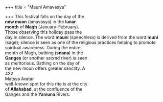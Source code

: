 +++
title = "Mauni Amavasya"

+++
This festival falls on the day of the  
**new moon** (amavasya) in the **lunar**  
**month** of **Magh** (January–February).  
Those observing this holiday pass the  
day in silence. The word **mauni** (speechless) is derived from the word **muni**  
(sage); silence is seen as one of the religious practices helping to promote spiritual awareness. During the entire  
month of Magh, bathing (**snana**) in the  
**Ganges** (or another sacred river) is seen  
as meritorious. Bathing on the day of  
the new moon offers greater sanctity. A  
432  
Matsya Avatar  
well-known spot for this rite is at the city  
of **Allahabad**, at the confluence of the  
Ganges and the **Yamuna** Rivers.